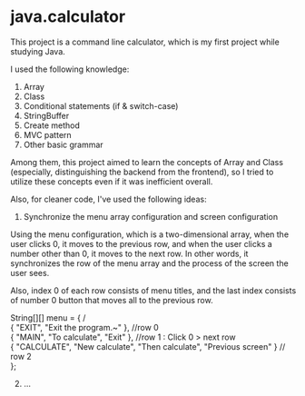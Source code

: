 # java.calculator

This project is a command line calculator, which is my first project while studying Java.

I used the following knowledge:

1. Array
2. Class
3. Conditional statements (if & switch-case)
4. StringBuffer
5. Create method
6. MVC pattern
7. Other basic grammar

Among them, this project aimed to learn the concepts of Array and Class (especially, distinguishing the backend from the frontend), so I tried to utilize these concepts even if it was inefficient overall.

Also, for cleaner code, I've used the following ideas:

1. Synchronize the menu array configuration and screen configuration

Using the menu configuration, which is a two-dimensional array, when the user clicks 0, it moves to the previous row, and when the user clicks a number other than 0, it moves to the next row. In other words, it synchronizes the row of the menu array and the process of the screen the user sees.

Also, index 0 of each row consists of menu titles, and the last index consists of number 0 button that moves all to the previous row.

String[][] menu = { /<br>
				{ "EXIT", "Exit the program.~" }, //row 0 </br>
				{ "MAIN", "To calculate", "Exit" }, //row 1 : Click 0 > next row </br>
				{ "CALCULATE", "New calculate", "Then calculate", "Previous screen" } // row 2 </br>
        };

2. ...
